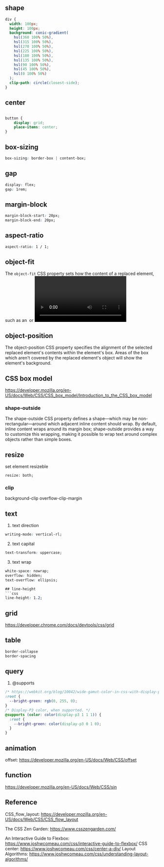 ## shape
```css
div {
  width: 100px;
  height: 100px;
  background: conic-gradient(
    hsl(360 100% 50%),
    hsl(315 100% 50%),
    hsl(270 100% 50%),
    hsl(225 100% 50%),
    hsl(180 100% 50%),
    hsl(135 100% 50%),
    hsl(90 100% 50%),
    hsl(45 100% 50%),
    hsl(0 100% 50%)
  );
  clip-path: circle(closest-side);
}
```
## center
```css

button {
    display: grid;
    place-items: center;
}
```

## box-sizing
```css
box-sizing: border-box | content-box;
```

## gap
```css
display: flex;
gap: 1rem;
```

## margin-block
```css
margin-block-start: 20px; 
margin-block-end: 20px; 
```

## aspect-ratio
```css
aspect-ratio: 1 / 1;
```

## object-fit
The `object-fit` CSS property sets how the content of a replaced element, such as an <img> or <video>, should be resized to fit its container.

## object-position
The object-position CSS property specifies the alignment of the selected replaced element's contents within the element's box. Areas of the box which aren't covered by the replaced element's object will show the element's background.


## CSS box model
https://developer.mozilla.org/en-US/docs/Web/CSS/CSS_box_model/Introduction_to_the_CSS_box_model

### shape-outside
The shape-outside CSS property defines a shape—which may be non-rectangular—around which adjacent inline content should wrap. By default, inline content wraps around its margin box; shape-outside provides a way to customize this wrapping, making it possible to wrap text around complex objects rather than simple boxes.

## resize
set element resizeble
```
resize: both;
```

### clip
background-clip
overflow-clip-margin

## text

1. text direction
```css
writing-mode: vertical-rl;
```
2. text capital
```css
text-transform: uppercase;
```

3. text wrap
```css
white-space: nowrap;
overflow: hidden;
text-overflow: ellipsis;

## line-height
```css
line-height: 1.2;
```

## grid
https://developer.chrome.com/docs/devtools/css/grid

## table
```css
border-collapse
border-spacing
```

## query
1. @supports
```css
/* https://webkit.org/blog/10042/wide-gamut-color-in-css-with-display-p3/ */
:root {
  --bright-green: rgb(0, 255, 0);
}
/* Display-P3 color, when supported. */
@supports (color: color(display-p3 1 1 1)) {
  :root {
    --bright-green: color(display-p3 0 1 0);
  }
}
```

## animation
offset: https://developer.mozilla.org/en-US/docs/Web/CSS/offset

## function
https://developer.mozilla.org/en-US/docs/Web/CSS/sin



## Reference
CSS_flow_layout: https://developer.mozilla.org/en-US/docs/Web/CSS/CSS_flow_layout

The CSS Zen Garden: https://www.csszengarden.com/

An Interactive Guide to Flexbox: https://www.joshwcomeau.com/css/interactive-guide-to-flexbox/
CSS center: https://www.joshwcomeau.com/css/center-a-div/
Layout Algorithms:  https://www.joshwcomeau.com/css/understanding-layout-algorithms/
